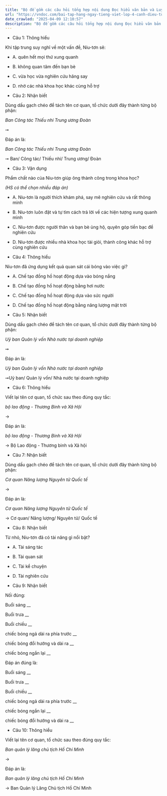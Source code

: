 ```yaml
---
title: "Bộ đề gồm các câu hỏi tổng hợp nội dung Đọc hiểu văn bản và Luyện từ và câu được học ở Tuần 33 trong chương trình Tiếng Việt lớp 4 Tập 2 Cánh Diều."
url: "https://vndoc.com/bai-tap-hang-ngay-tieng-viet-lop-4-canh-dieu-tuan-33-thu-2-339984"
date_crawled: "2025-04-09 12:10:57"
description: "Bộ đề gồm các câu hỏi tổng hợp nội dung Đọc hiểu văn bản và Luyện từ và câu được học ở Tuần 33 trong chương trình Tiếng Việt lớp 4 Tập 2 Cánh Diều."
---
```


* Câu 1:  Thông hiểu

Khi tập trung suy nghĩ về một vấn đề, Niu-tơn sẽ:

  * A. quên hết mọi thứ xung quanh 
  * B. không quan tâm đến bạn bè 
  * C. vừa học vừa nghiên cứu hăng say 
  * D. nhờ các nhà khoa học khác cùng hỗ trợ 



* Câu 2:  Nhận biết

Dùng dấu gạch chéo để tách tên cơ quan, tổ chức dưới đây thành từng bộ phận:

_Ban Công tác Thiếu nhi Trung ương Đoàn_

➙ 

Đáp án là:

_Ban Công tác Thiếu nhi Trung ương Đoàn_

➙ Ban/ Công tác/ Thiếu nhi/ Trung ương/ Đoàn

* Câu 3:  Vận dụng

Phẩm chất nào của Niu-tơn giúp ông thành công trong khoa học?

_(HS có thể chọn nhiều đáp án)_

  * A. Niu-tơn là người thích khám phá, say mê nghiên cứu và rất thông minh 
  * B. Niu-tơn luôn đặt và tự tìm cách trả lời về các hiện tượng xung quanh mình 
  * C. Niu-tơn được người thân và bạn bè ủng hộ, quyên góp tiền bạc để nghiên cứu 
  * D. Niu-tơn được nhiều nhà khoa học tài giỏi, thành công khác hỗ trợ cùng nghiên cứu 



* Câu 4:  Thông hiểu

Niu-tơn đã ứng dụng kết quả quan sát cái bóng vào việc gi?

  * A. Chế tạo đồng hồ hoạt động dựa vào bóng nắng 
  * B. Chế tạo đồng hồ hoạt động bằng hơi nước 
  * C. Chế tạo đồng hồ hoạt động dựa vào sức người 
  * D. Chế tạo đồng hồ hoạt động bằng năng lượng mặt trời 



* Câu 5:  Nhận biết

Dùng dấu gạch chéo để tách tên cơ quan, tổ chức dưới đây thành từng bộ phận:

_Uỷ ban Quản lý vốn Nhà nước tại doanh nghiệp_

➙

Đáp án là:

_Uỷ ban Quản lý vốn Nhà nước tại doanh nghiệp_

➙Uỷ ban/ Quản lý vốn/ Nhà nước tại doanh nghiệp

* Câu 6:  Thông hiểu

Viết lại tên cơ quan, tổ chức sau theo đúng quy tắc:

_bộ lao động - Thương Binh và Xã Hội_

→ 

Đáp án là:

_bộ lao động - Thương Binh và Xã Hội_

→ Bộ Lao động - Thương binh và Xã hội

* Câu 7:  Nhận biết

Dùng dấu gạch chéo để tách tên cơ quan, tổ chức dưới đây thành từng bộ phận:

_Cơ quan Năng lượng Nguyên tử Quốc tế_

→ 

Đáp án là:

_Cơ quan Năng lượng Nguyên tử Quốc tế_

→ Cơ quan/ Năng lượng/ Nguyên tử/ Quốc tế

* Câu 8:  Nhận biết

Từ nhỏ, Niu-tơn đã có tài năng gì nổi bật?

  * A. Tài sáng tác 
  * B. Tài quan sát 
  * C. Tài kể chuyện 
  * D. Tài nghiên cứu 



* Câu 9:  Nhận biết

Nối đúng:

Buổi sáng  __

Buổi trưa __

Buổi chiều __

chiếc bóng ngả dài ra phía trước __

chiếc bóng đổi hướng và dài ra __

chiếc bóng ngắn lại __

Đáp án đúng là:

Buổi sáng __

Buổi trưa __

Buổi chiều __

chiếc bóng ngả dài ra phía trước __

chiếc bóng ngắn lại __

chiếc bóng đổi hướng và dài ra __

* Câu 10: Thông hiểu

Viết lại tên cơ quan, tổ chức sau theo đúng quy tắc:

_Ban quản lý lăng chủ tịch Hồ Chí Minh_

→ 

Đáp án là:

_Ban quản lý lăng chủ tịch Hồ Chí Minh_

→ Ban Quản lý Lăng Chủ tịch Hồ Chí Minh
